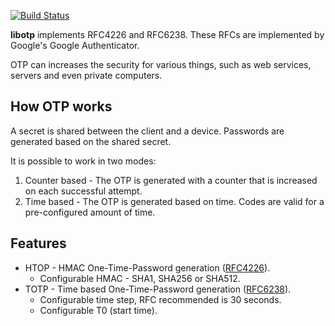 [![Build Status](https://travis-ci.org/naim94a/otp.svg?branch=master)](https://travis-ci.org/naim94a/otp)

**libotp** implements RFC4226 and RFC6238.
These RFCs are implemented by Google's Google Authenticator.

OTP can increases the security for various things, such as web services, servers and even private computers.

## How OTP works
A secret is shared between the client and a device.
Passwords are generated based on the shared secret.

It is possible to work in two modes:
1. Counter based - The OTP is generated with a counter that is increased on each successful attempt.
2. Time based - The OTP is generated based on time. Codes are valid for a pre-configured amount of time.

## Features
* HTOP - HMAC One-Time-Password generation ([RFC4226](https://tools.ietf.org/html/rfc4226)).
    * Configurable HMAC - SHA1, SHA256 or SHA512.
* TOTP - Time based One-Time-Password generation ([RFC6238](https://tools.ietf.org/html/rfc6238)).
    * Configurable time step, RFC recommended is 30 seconds.
    * Configurable T0 (start time).
